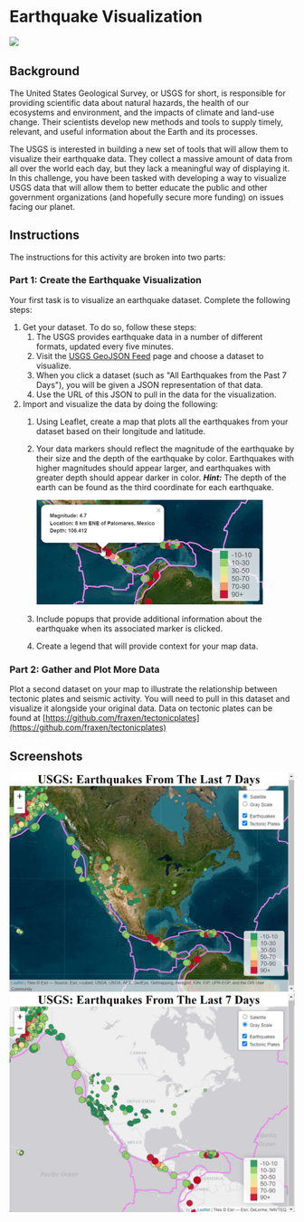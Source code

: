 # Earthquake Visualization
<img src="https://www.geojs.io/img/logo.png" width="200" />

## Background

The United States Geological Survey, or USGS for short, is responsible for providing scientific data about natural hazards, the health of our ecosystems and environment, and the impacts of climate and land-use change. Their scientists develop new methods and tools to supply timely, relevant, and useful information about the Earth and its processes.

The USGS is interested in building a new set of tools that will allow them to visualize their earthquake data. They collect a massive amount of data from all over the world each day, but they lack a meaningful way of displaying it. In this challenge, you have been tasked with developing a way to visualize USGS data that will allow them to better educate the public and other government organizations (and hopefully secure more funding) on issues facing our planet.

## Instructions

The instructions for this activity are broken into two parts:

### Part 1: Create the Earthquake Visualization

Your first task is to visualize an earthquake dataset. 
Complete the following steps:
1.	Get your dataset. To do so, follow these steps:
	1. The USGS provides earthquake data in a number of different formats, updated every five minutes. 
	2. 	Visit the [USGS GeoJSON Feed](http://earthquake.usgs.gov/earthquakes/feed/v1.0/geojson.php) page and choose a dataset to visualize.
	3.	When you click a dataset (such as "All Earthquakes from the Past 7 Days"), you will be given a JSON representation of that data. 
	4.	Use the URL of this JSON to pull in the data for the visualization. 
2.	Import and visualize the data by doing the following:
	1.	Using Leaflet, create a map that plots all the earthquakes from your dataset based on their longitude and latitude.
	2.	Your data markers should reflect the magnitude of the earthquake by their size and the depth of the earthquake by color. 
		Earthquakes with higher magnitudes should appear larger, and earthquakes with greater depth should appear darker in color.
		***Hint:*** The depth of the earth can be found as the third coordinate for each earthquake.

		<img src="https://github.com/VOstapow/leaflet-challenge/blob/main/Leaflet-Part-1-and-2/Images/marker.jpg" width="400" />

	3.	Include popups that provide additional information about the earthquake when its associated marker is clicked.
	4.  Create a legend that will provide context for your map data.

### Part 2: Gather and Plot More Data 

Plot a second dataset on your map to illustrate the relationship between tectonic plates and seismic activity. 
You will need to pull in this dataset and visualize it alongside your original data. 
Data on tectonic plates can be found at [https://github.com/fraxen/tectonicplates](https://github.com/fraxen/tectonicplates)


## Screenshots

<img src="https://github.com/VOstapow/leaflet-challenge/blob/main/Leaflet-Part-1-and-2/Images/satellite.jpg" width="800" />

<img src="https://github.com/VOstapow/leaflet-challenge/blob/main/Leaflet-Part-1-and-2/Images/gray.jpg" width="800" />




